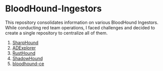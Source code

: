 # BloodHound-Ingestors

This repository consolidates information on various BloodHound Ingestors. While conducting red team operations, I faced challenges and decided to create a single repository to centralize all of them.

1. [SharpHound](https://github.com/SpecterOps/SharpHound.git)<br>
2. [ADExplorer](https://github.com/c3c/ADExplorerSnapshot.py.git)<br>
3. [RustHound](https://github.com/g0h4n/RustHound-CE)<br>
4. [ShadowHound](https://github.com/Friends-Security/ShadowHound)<br>
5. [bloodhound-ce](https://github.com/dirkjanm/BloodHound.py/tree/bloodhound-ce)
